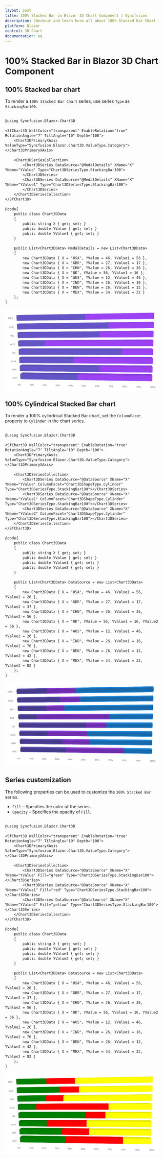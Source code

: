 ```yaml
---
layout: post
title: 100% Stacked Bar in Blazor 3D Chart Component | Syncfusion
description: Checkout and learn here all about 100% Stacked Bar Chart in Syncfusion Blazor 3D Chart component and more.
platform: Blazor
control: 3D Chart
documentation: ug
---
```


# 100% Stacked Bar in Blazor 3D Chart Component

## 100% Stacked bar chart

To render a `100% Stacked Bar Chart` series, use series `Type` as `StackingBar100`.

```cshtml

@using Syncfusion.Blazor.Chart3D

<SfChart3D WallColor="transparent" EnableRotation="true" RotationAngle="7" TiltAngle="10" Depth="100">
    <Chart3DPrimaryXAxis ValueType="Syncfusion.Blazor.Chart3D.ValueType.Category"></Chart3DPrimaryXAxis>

    <Chart3DSeriesCollection>
        <Chart3DSeries DataSource="@MedalDetails" XName="X" YName="YValue" Type="Chart3DSeriesType.StackingBar100">
        </Chart3DSeries>
        <Chart3DSeries DataSource="@MedalDetails" XName="X" YName="YValue1" Type="Chart3DSeriesType.StackingBar100">
        </Chart3DSeries>
    </Chart3DSeriesCollection>
</SfChart3D>

@code{
    public class Chart3DData
    {
        public string X { get; set; }
        public double YValue { get; set; }
        public double YValue1 { get; set; }
    }
	
    public List<Chart3DData> MedalDetails = new List<Chart3DData>
	{
        new Chart3DData { X = "USA", YValue = 46, YValue1 = 56 },
        new Chart3DData { X = "GBR", YValue = 27, YValue1 = 17 },
        new Chart3DData { X = "CHN", YValue = 26, YValue1 = 36 },
        new Chart3DData { X = "UK", YValue = 56, YValue1 = 16 },
        new Chart3DData { X = "AUS", YValue = 12, YValue1 = 46 },
        new Chart3DData { X = "IND", YValue = 26, YValue1 = 16 },
        new Chart3DData { X = "DEN", YValue = 26, YValue1 = 12 },
        new Chart3DData { X = "MEX", YValue = 34, YValue1 = 32 }
    };
}

``` 

![Blazor Stacked Bar100 3D Chart](../images/chart-types-images/blazor-stacked-bar-100-chart.png)

## 100% Cylindrical Stacked Bar chart

To render a 100% cylindrical Stacked Bar chart, set the `ColumnFacet`  property to `Cylinder` in the chart series.

```cshtml

@using Syncfusion.Blazor.Chart3D

<SfChart3D WallColor="transparent" EnableRotation="true" RotationAngle="7" TiltAngle="10" Depth="100">
    <Chart3DPrimaryXAxis ValueType="Syncfusion.Blazor.Chart3D.ValueType.Category"></Chart3DPrimaryXAxis>

    <Chart3DSeriesCollection>
        <Chart3DSeries DataSource="@DataSource" XName="X" YName="YValue" ColumnFacet="Chart3DShapeType.Cylinder" Type="Chart3DSeriesType.StackingBar100"></Chart3DSeries>
        <Chart3DSeries DataSource="@DataSource" XName="X" YName="YValue1" ColumnFacet="Chart3DShapeType.Cylinder" Type="Chart3DSeriesType.StackingBar100"></Chart3DSeries>
        <Chart3DSeries DataSource="@DataSource" XName="X" YName="YValue2" ColumnFacet="Chart3DShapeType.Cylinder" Type="Chart3DSeriesType.StackingBar100"></Chart3DSeries>
    </Chart3DSeriesCollection>
</SfChart3D>

@code{
    public class Chart3DData
    {
        public string X { get; set; }
        public double YValue { get; set; }
        public double YValue1 { get; set; }
        public double YValue2 { get; set; }
    }

    public List<Chart3DData> DataSource = new List<Chart3DData>
	{
        new Chart3DData { X = "USA", YValue = 46, YValue1 = 56, YValue2 = 26 },
        new Chart3DData { X = "GBR", YValue = 27, YValue1 = 17, YValue2 = 37 },
        new Chart3DData { X = "CHN", YValue = 26, YValue1 = 36, YValue2 = 56 },
        new Chart3DData { X = "UK", YValue = 56, YValue1 = 16, YValue2 = 36 },
        new Chart3DData { X = "AUS", YValue = 12, YValue1 = 46, YValue2 = 26 },
        new Chart3DData { X = "IND", YValue = 26, YValue1 = 16, YValue2 = 76 },
        new Chart3DData { X = "DEN", YValue = 26, YValue1 = 12, YValue2 = 42 },
        new Chart3DData { X = "MEX", YValue = 34, YValue1 = 32, YValue2 = 82 } 
    };
}

```

![Blazor Cylindrical Column100 3D Chart](../images/chart-types-images/blazor-cylindricaal-stacked-bar-100-chart.png)

## Series customization

The following properties can be used to customize the `100% Stacked Bar` series.

* `Fill` – Specifies the color of the series.
* `Opacity` – Specifies the opacity of `Fill`.

```cshtml

@using Syncfusion.Blazor.Chart3D

<SfChart3D WallColor="transparent" EnableRotation="true" RotationAngle="7" TiltAngle="10" Depth="100">
    <Chart3DPrimaryXAxis ValueType="Syncfusion.Blazor.Chart3D.ValueType.Category"></Chart3DPrimaryXAxis>

    <Chart3DSeriesCollection>
        <Chart3DSeries DataSource="@DataSource" XName="X" YName="YValue" Fill="green" Type="Chart3DSeriesType.StackingBar100"></Chart3DSeries>
        <Chart3DSeries DataSource="@DataSource" XName="X" YName="YValue1" Fill="red" Type="Chart3DSeriesType.StackingBar100"></Chart3DSeries>
        <Chart3DSeries DataSource="@DataSource" XName="X" YName="YValue2" Fill="yellow" Type="Chart3DSeriesType.StackingBar100"></Chart3DSeries>
    </Chart3DSeriesCollection>
</SfChart3D>

@code{
    public class Chart3DData
    {
        public string X { get; set; }
        public double YValue { get; set; }
        public double YValue1 { get; set; }
        public double YValue2 { get; set; }
    }

    public List<Chart3DData> DataSource = new List<Chart3DData>
	{
        new Chart3DData { X = "USA", YValue = 46, YValue1 = 56, YValue2 = 26 },
        new Chart3DData { X = "GBR", YValue = 27, YValue1 = 17, YValue2 = 37 },
        new Chart3DData { X = "CHN", YValue = 26, YValue1 = 36, YValue2 = 56 },
        new Chart3DData { X = "UK", YValue = 56, YValue1 = 16, YValue2 = 36 },
        new Chart3DData { X = "AUS", YValue = 12, YValue1 = 46, YValue2 = 26 },
        new Chart3DData { X = "IND", YValue = 26, YValue1 = 16, YValue2 = 76 },
        new Chart3DData { X = "DEN", YValue = 26, YValue1 = 12, YValue2 = 42 },
        new Chart3DData { X = "MEX", YValue = 34, YValue1 = 32, YValue2 = 82 } 
    };
}

``` 

![Blazor Stacked Bar100 3D Chart with Custom Series](../images/chart-types-images/blazor-stacked-bar-100-chart-custom-series.png)
